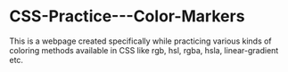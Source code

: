 # CSS-Practice---Color-Markers

This is a webpage created specifically while practicing various kinds of coloring methods available in CSS like rgb, hsl, rgba, hsla, linear-gradient etc.
